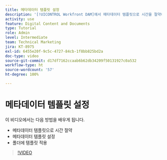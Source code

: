 ```yaml
---
title: 메타데이터 템플릿 설정
description: '[!UICONTROL Workfront DAM]에서 메타데이터 템플릿으로 시간을 절약하고, 메타데이터 템플릿을 설정하고 폴더에 템플릿을 적용하는 방법을 알아봅니다.'
activity: use
feature: Digital Content and Documents
type: Tutorial
role: Admin
level: Intermediate
team: Technical Marketing
jira: KT-8975
exl-id: 6455e20f-9c5c-4727-84cb-1f8bb825bd2a
doc-type: video
source-git-commit: d17df7162ccaab6b62db34209f50131927c0a532
workflow-type: ht
source-wordcount: '57'
ht-degree: 100%

---
```


# 메타데이터 템플릿 설정

이 비디오에서는 다음 방법을 배우게 됩니다.

* 메타데이터 템플릿으로 시간 절약
* 메타데이터 템플릿 설정
* 폴더에 템플릿 적용

>[!VIDEO](https://video.tv.adobe.com/v/3419484/?quality=12&learn=on&enablevpops&captions=kor)
